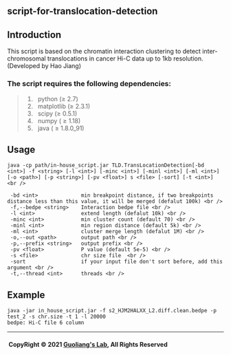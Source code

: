 ## script-for-translocation-detection
## Introduction
This script is based on the chromatin interaction clustering to detect inter-chromosomal translocations in cancer Hi-C data up to 1kb resolution. 
(Developed by Hao Jiang)            
### The script requires the following dependencies:
> 1) &nbsp; python (≥ 2.7) <br/>
> 2) &nbsp; matplotlib (≥ 2.3.1) <br/> 
> 3) &nbsp; scipy  (≥ 0.5.1)<br/>
> 4) &nbsp; numpy ( ≥ 1.18) <br/>
> 5) &nbsp; java ( ≥ 1.8.0_91) <br/> 
## Usage
    java -cp path/in-house_script.jar TLD.TransLocationDetection[-bd <int>] -f <string> [-l <int>] [-minc <int>] [-minl <int>] [-ml <int>] [-o <path>] [-p <string>] [-pv <float>] s <file> [-sort] [-t <int>] <br />   
    
     -bd <int>              min breakpoint distance, if two breakpoints distance less than this value, it will be merged (defalut 100k) <br />
     -f,--bedpe <string>    Interaction bedpe file <br />
     -l <int>               extend length (defalut 10k) <br />
     -minc <int>            min cluster count (default 70) <br />
     -minl <int>            min region distance (default 5k) <br />
     -ml <int>              cluster merge length (defalut 1M) <br />
     -o,--out <path>        output path <br />
     -p,--prefix <string>   output prefix <br />
     -pv <float>            P value (default 5e-5) <br />
     -s <file>              chr size file  <br />
     -sort                  if your input file don't sort before, add this argument <br />
     -t,--thread <int>      threads <br />   
    
## Example   
    java -jar in_house_script.jar -f s2_HJM2HALXX_L2.diff.clean.bedpe -p test_2 -s chr.size -t 1 -l 20000
    bedpe: Hi-C file 6 column 
-----------------------------------------------------------------------------------------------------------------
#### &nbsp;CopyRight &#169; 2021 [Guoliang's Lab](http://glab.hzau.edu.cn/index.php), All Rights Reserved
